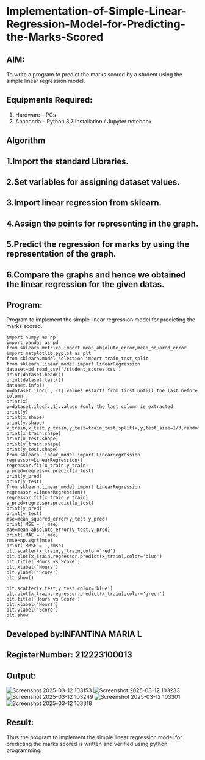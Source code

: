 # Implementation-of-Simple-Linear-Regression-Model-for-Predicting-the-Marks-Scored

## AIM:
To write a program to predict the marks scored by a student using the simple linear regression model.

## Equipments Required:
1. Hardware – PCs
2. Anaconda – Python 3.7 Installation / Jupyter notebook

## Algorithm
## 1.Import the standard Libraries.
## 2.Set variables for assigning dataset values.
## 3.Import linear regression from sklearn.
## 4.Assign the points for representing in the graph.
## 5.Predict the regression for marks by using the representation of the graph.
## 6.Compare the graphs and hence we obtained the linear regression for the given datas.

## Program:
Program to implement the simple linear regression model for predicting the marks scored.
```
import numpy as np
import pandas as pd
from sklearn.metrics import mean_absolute_error,mean_squared_error
import matplotlib.pyplot as plt
from sklearn.model_selection import train_test_split
from sklearn.linear_model import LinearRegression
dataset=pd.read_csv('/student_scores.csv')
print(dataset.head())
print(dataset.tail())
dataset.info()
x=dataset.iloc[:,:-1].values #starts from first untill the last before column
print(x)
y=dataset.iloc[:,1].values #only the last column is extracted
print(y)
print(x.shape)
print(y.shape)
x_train,x_test,y_train,y_test=train_test_split(x,y,test_size=1/3,random_state=0)
print(x_train.shape)
print(x_test.shape)
print(y_train.shape)
print(y_test.shape)
from sklearn.linear_model import LinearRegression
regressor=LinearRegression()
regressor.fit(x_train,y_train)
y_pred=regressor.predict(x_test)
print(y_pred)
print(y_test)
from sklearn.linear_model import LinearRegression
regressor =LinearRegression()
regressor.fit(x_train,y_train)
y_pred=regressor.predict(x_test)
print(y_pred)
print(y_test)
mse=mean_squared_error(y_test,y_pred)
print('MSE = ',mse)
mae=mean_absolute_error(y_test,y_pred)
print('MAE = ',mae)
rmse=np.sqrt(mse)
print('RMSE = ',rmse)
plt.scatter(x_train,y_train,color='red')
plt.plot(x_train,regressor.predict(x_train),color='blue')
plt.title('Hours vs Score')
plt.xlabel('Hours')
plt.ylabel('Score')
plt.show()

plt.scatter(x_test,y_test,color='blue')
plt.plot(x_train,regressor.predict(x_train),color='green')
plt.title('Hours vs Score')
plt.xlabel('Hours')
plt.ylabel('Score')
plt.show
```

## Developed by:INFANTINA MARIA L
## RegisterNumber: 212223100013


## Output:
![Screenshot 2025-03-12 103153](https://github.com/user-attachments/assets/0f8018d8-2ae9-4c3b-8d82-34ffe1593251)
![Screenshot 2025-03-12 103233](https://github.com/user-attachments/assets/f5543b34-6076-45b4-9b59-ae6f157adbd1)
![Screenshot 2025-03-12 103249](https://github.com/user-attachments/assets/2592917e-fd1a-498d-b251-48766c94e14a)
![Screenshot 2025-03-12 103301](https://github.com/user-attachments/assets/ef8cfc73-9221-495f-a1ea-a73d54b40c6c)
![Screenshot 2025-03-12 103318](https://github.com/user-attachments/assets/d8718fda-76a3-4d15-bd3c-6c7e71844441)



## Result:
Thus the program to implement the simple linear regression model for predicting the marks scored is written and verified using python programming.
